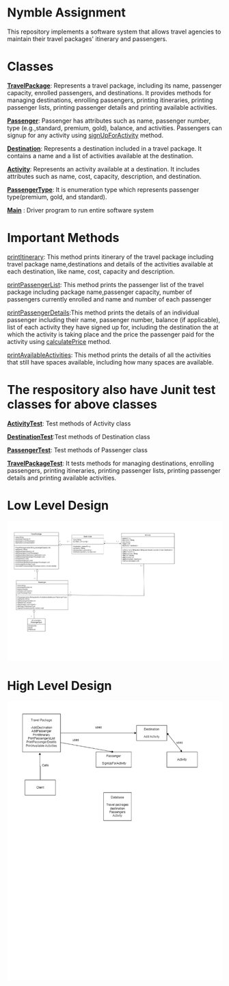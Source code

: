 # Nymble Assignment
This repository  implements a software system that allows travel agencies to maintain their travel packages' itinerary and passengers.

# Classes
[**TravelPackage**](https://github.com/Amealsuraj/NymbleAssignment/blob/b7ec991ee0eba296557d42f669fe4c02e1b035d5/src/main/java/com/nymble/assignment/TravelPackage.java#L6): Represents a travel package, including its name, passenger capacity, enrolled passengers, and destinations. It provides methods for managing destinations, enrolling passengers, printing itineraries, printing passenger lists, printing passenger details and printing available activities.

[**Passenger**](https://github.com/Amealsuraj/NymbleAssignment/blob/7f56619a8445dab9048b83562cbc3ad0b89fcdd9/src/main/java/com/nymble/assignment/Passenger.java#L12):  Passenger has attributes such as name, passenger number, type (e.g.,standard, premium, gold), balance, and activities. Passengers can signup for any activity using [signUpForActivity](https://github.com/Amealsuraj/NymbleAssignment/blob/8a1e12e01321a2aa04d7e66dcf3199de89406840/src/main/java/com/nymble/assignment/Passenger.java#L55) method.

[**Destination**](https://github.com/Amealsuraj/NymbleAssignment/blob/7f56619a8445dab9048b83562cbc3ad0b89fcdd9/src/main/java/com/nymble/assignment/Destination.java#L6): Represents a destination included in a travel package. It contains a name and a list of activities available at the destination.

[**Activity**](https://github.com/Amealsuraj/NymbleAssignment/blob/7f56619a8445dab9048b83562cbc3ad0b89fcdd9/src/main/java/com/nymble/assignment/Activity.java#L3): Represents an activity available at a destination. It includes attributes such as name, cost, capacity, description, and destination.

[**PassengerType**](https://github.com/Amealsuraj/NymbleAssignment/blob/7f56619a8445dab9048b83562cbc3ad0b89fcdd9/src/main/java/com/nymble/assignment/Passenger.java#L7): It is enumeration type which represents passenger type(premium, gold, and standard).

[**Main**](https://github.com/Amealsuraj/NymbleAssignment/blob/7f56619a8445dab9048b83562cbc3ad0b89fcdd9/src/main/java/com/nymble/assignment/Main.java#L3) : Driver program to run entire software system

# Important Methods

[printItinerary](https://github.com/Amealsuraj/NymbleAssignment/blob/b7ec991ee0eba296557d42f669fe4c02e1b035d5/src/main/java/com/nymble/assignment/TravelPackage.java#L53): This method prints itinerary of the travel package including travel package name,destinations and details of the activities available at each destination, like name, cost, capacity and description.

[printPassengerList](https://github.com/Amealsuraj/NymbleAssignment/blob/b7ec991ee0eba296557d42f669fe4c02e1b035d5/src/main/java/com/nymble/assignment/TravelPackage.java#L64): This method prints the passenger list of the travel package including package name,passenger capacity, number of passengers currently enrolled and name and number of each passenger

[printPassengerDetails](https://github.com/Amealsuraj/NymbleAssignment/blob/b7ec991ee0eba296557d42f669fe4c02e1b035d5/src/main/java/com/nymble/assignment/TravelPackage.java#L73):This method prints the details of an individual passenger including their name, passenger number, balance (if applicable), list of each activity they have signed up for, including the destination the at which the activity is taking place and the price the passenger paid for the activity using [calculatePrice](https://github.com/Amealsuraj/NymbleAssignment/blob/b7ec991ee0eba296557d42f669fe4c02e1b035d5/src/main/java/com/nymble/assignment/TravelPackage.java#L98) method.

[printAvailableActivities](https://github.com/Amealsuraj/NymbleAssignment/blob/b7ec991ee0eba296557d42f669fe4c02e1b035d5/src/main/java/com/nymble/assignment/TravelPackage.java#L85C14-L85C38): This method prints the details of all the activities that still have spaces available, including how many spaces are available.

# The respository also have Junit test classes for above classes

[**ActivityTest**](https://github.com/Amealsuraj/NymbleAssignment/blob/7f56619a8445dab9048b83562cbc3ad0b89fcdd9/src/test/java/com/nymble/assignment/ActivityTest.java#L8): Test methods of Activity class

[**DestinationTest**](https://github.com/Amealsuraj/NymbleAssignment/blob/7f56619a8445dab9048b83562cbc3ad0b89fcdd9/src/test/java/com/nymble/assignment/DestinationTest.java#L11):Test methods of Destination class

[**PassengerTest**](https://github.com/Amealsuraj/NymbleAssignment/blob/7f56619a8445dab9048b83562cbc3ad0b89fcdd9/src/test/java/com/nymble/assignment/PassengerTest.java#L11): Test methods of Passenger class

[**TravelPackageTest**](https://github.com/Amealsuraj/NymbleAssignment/blob/7f56619a8445dab9048b83562cbc3ad0b89fcdd9/src/test/java/com/nymble/assignment/TravelPackageTest.java#L14): It tests methods for managing destinations, enrolling passengers, printing itineraries, printing passenger lists, printing passenger details and printing available activities.

# Low Level Design 
![LLD Diagram](LLD.png)


# High Level Design 
![HLD Diagram](HLD.png)



